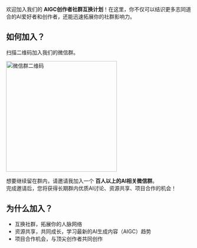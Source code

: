 欢迎加入我们的 **AIGC创作者社群互换计划**！在这里，你不仅可以结识更多志同道合的AI爱好者和创作者，还能迅速拓展你的社群影响力。

## 如何加入？

扫描二维码加入我们的微信群。

<img src="https://github.com/user-attachments/assets/5e228d41-a7a9-4e65-a176-4001b09d482d" alt="微信群二维码" width="300"/>

想要继续留在群内，请邀请我加入一个 **百人以上的AI相关微信群**。  
完成邀请后，您将获得长期群内优质AI讨论、资源共享、项目合作的机会！

## 为什么加入？

- 互换社群，拓展你的人脉网络  
- 资源共享，共同成长，学习最新的AI生成内容（AIGC）趋势  
- 项目合作机会，与顶尖创作者共同创作
